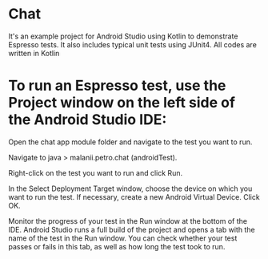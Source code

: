# Chat
It's an example project for Android Studio using Kotlin to demonstrate Espresso tests. It also includes typical unit tests using JUnit4. All codes are written in Kotlin

# To run an Espresso test, use the Project  window on the left side of the Android Studio IDE:

Open the chat app module folder and navigate to the test you want to run. 

Navigate to java > malanii.petro.chat (androidTest).

Right-click on the test you want to run and click Run.

In the Select Deployment Target window, choose the device on which you want to run the test. If necessary, create a new Android Virtual Device. Click OK.

Monitor the progress of your test in the Run window at the bottom of the IDE. Android Studio runs a full build of the project and opens a tab with the name of the test in the Run window. You can check whether your test passes or fails in this tab, as well as how long the test took to run.
